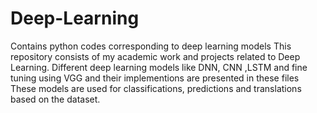 # Deep-Learning
Contains python codes corresponding to deep learning models
This repository consists of my academic work and projects related to Deep Learning.
Different deep learning models like DNN, CNN ,LSTM and fine tuning using VGG and their implementions are presented in these files 
These models are used for classifications, predictions and translations based on the dataset.
